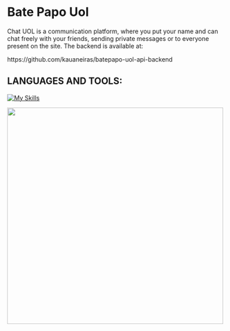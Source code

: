 # Bate Papo Uol

<p>Chat UOL is a communication platform, where you put your name and can chat freely with your friends, sending private messages or to everyone present on the site. The backend is available at:</p>
<p>https://github.com/kauaneiras/batepapo-uol-api-backend</p>

## LANGUAGES AND TOOLS:
[![My Skills](https://skills.thijs.gg/icons?i=html,css,javascript&theme=light)](https://skills.thijs.gg)

<img height="500" src="https://github.com/kauaneiras/projeto-batepapouol/blob/main/img/BatePapoUOL.gif">
